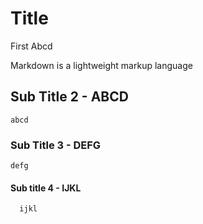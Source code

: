 # Title
First Abcd

Markdown is a lightweight markup language 
## Sub Title 2 - ABCD
	abcd

### Sub Title 3 - DEFG

	defg

#### Sub title 4 - IJKL
     
	  ijkl